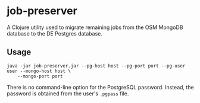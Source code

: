 # job-preserver

A Clojure utility used to migrate remaining jobs from the OSM MongoDB database to the DE Postgres
database.

## Usage

```
java -jar job-preserver.jar --pg-host host --pg-port port --pg-user user --mongo-host host \
    --mongo-port port
```

There is no command-line option for the PostgreSQL password. Instead, the password is obtained from
the user's `.pgpass` file.
